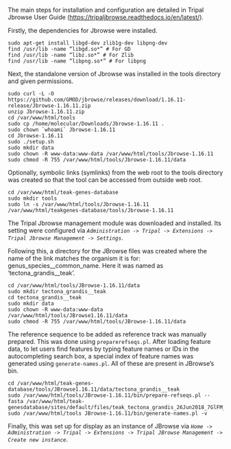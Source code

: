 The main steps for installation and configuration are detailed in Tripal Jbrowse User Guide (https://tripaljbrowse.readthedocs.io/en/latest/).

Firstly, the dependencies for Jbrowse were installed.
```
sudo apt-get install libgd-dev zlib1g-dev libpng-dev
find /usr/lib -name “libgd.so*” # For GD
find /usr/lib -name “libz.so*” # For Zlib
find /usr/lib -name “libpng.so*” # For libpng
```

Next, the standalone version of Jbrowse was installed in the tools directory and given permissions.
```
sudo curl -L -O https://github.com/GMOD/jbrowse/releases/download/1.16.11-release/Jbrowse-1.16.11.zip
unzip Jbrowse-1.16.11.zip
cd /var/www/html/tools
sudo cp /home/molecular/Downloads/Jbrowse-1.16.11 .
sudo chown `whoami` Jbrowse-1.16.11
cd Jbrowse-1.16.11
sudo ./setup.sh
sudo mkdir data
sudo chown -R www-data:www-data /var/www/html/tools/Jbrowse-1.16.11
sudo chmod -R 755 /var/www/html/tools/Jbrowse-1.16.11/data
```

Optionally, symbolic links (symlinks) from the web root to the tools directory was created so that the tool can be accessed from outside web root.
```
cd /var/www/html/teak-genes-database
sudo mkdir tools
sudo ln -s /var/www/html/tools/Jbrowse-1.16.11 /var/www/html/teakgenes-database/tools/Jbrowse-1.16.11
```

The Tripal Jbrowse management module was downloaded and installed. Its setting were configured via *`Administration -> Tripal -> Extensions -> Tripal Jbrowse Management -> Settings`*.

Following this, a directory for the JBrowse files was created where the name of the link matches the organism it is for: genus_species__common_name. Here it was named as ‘tectona_grandis__teak’.
```
cd /var/www/html/tools/JBrowse-1.16.11/data
sudo mkdir tectona_grandis__teak
cd tectona_grandis__teak
sudo mkdir data
sudo chown -R www-data:www-data /var/www/html/tools/JBrowse1.16.11/data
sudo chmod -R 755 /var/www/html/tools/JBrowse-1.16.11/data
```
The reference sequence to be added as reference track was manually prepared. This was done using `preparerefseqs.pl`. After loading feature data, to let users find features by typing feature names or IDs in the autocompleting search box, a special index of feature names was generated using `generate-names.pl`. All of these are present in JBrowse’s bin.
```
cd /var/www/html/teak-genes-database/tools/JBrowse1.16.11/data/tectona_grandis__teak
sudo /var/www/html/tools/JBrowse-1.16.11/bin/prepare-refseqs.pl --fasta /var/www/html/teak-genesdatabase/sites/default/files/teak_tectona_grandis_26Jun2018_7GlFM_fmt_tp.fa
sudo /var/www/html/tools JBrowse-1.16.11/bin/generate-names.pl -v
```
Finally, this was set up for display as an instance of JBrowse via *`Home -> Administration -> Tripal -> Extensions -> Tripal JBrowse Management -> Create new instance`*.
